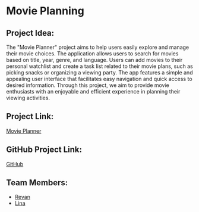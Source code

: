 # Movie Planning

## Project Idea:

The "Movie Planner" project aims to help users easily explore and manage their movie choices. The application allows users to search for movies based on title, year, genre, and language. Users can add movies to their personal watchlist and create a task list related to their movie plans, such as picking snacks or organizing a viewing party. The app features a simple and appealing user interface that facilitates easy navigation and quick access to desired information. Through this project, we aim to provide movie enthusiasts with an enjoyable and efficient experience in planning their viewing activities.

## Project Link: 
[Movie Planner](https://graceful-strudel-d21cec.netlify.app/)

## GitHub Project Link: 
[GitHub](https://github.com/RevanAlgh/Angular_Project)

## Team Members:
- [Revan](Revanalgh)
- [Lina](xnlina)
